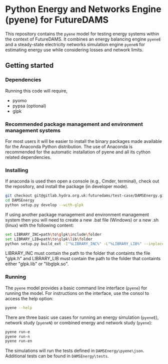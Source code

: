 # Python Energy and Networks Engine (pyene) for FutureDAMS

This repository contains the `pyene` model for testing energy systems within
the context of FutureDAMS. It combines an energy balancing engine `pyeneE` and
a steady-state electricity networks simulation engine `pyeneN` for estimating 
energy use while considering losses and network limits. 


## Getting started

### Dependencies

Running this code will require,

- pyomo
- pypsa (optional)
- glpk

### Recommended package management and environment management systems

For most users it will be easier to install the binary packages made available 
for the Anaconda Python distribution. The use of Anaconda is recommended for
the automatic installation of pyene and all its cython related dependencies.

### Installing

If anaconda is used then open a console (e.g., Cmder, terminal), check out 
the repository, and install the package (in developer mode).

```bash
git checkout git@gitlab.hydra.org.uk:futuredams/test-case/DAMSEnergy.git
cd DAMSEnergy
python setup.py develop --with-glpk
```

If using another package management and environment management system then you
will need to create a new .bat file (Windows) or a new .sh (linux) with the
following content:

```bash
set LIBRARY_INC=path\to\glpk\include\folder
set LIBRARY_LIB=path\to\glpk\lib\folder
python setup.py build_ext -I"%LIBRARY_INC%" -L"%LIBRARY_LIB%" --inplace --with-glpk develop
```

LIBRARY_INC must contain the path to the folder that containts the file "glpk.h"
and LIBRARY_LIB must contain the path to the folder that containts either
"glpk.lib" or "libglpk.so".

### Running

The `pyene` model provides a basic command line interface (`pyene`) for running
the model. For instructions on the interface, use the consol to access the help
option:

```bash
pyene --help
```

There are three basic use cases for running an energy simulation (`pyeneE`),
network study (`pyeneN`) or combined energy and network study (`pyene`): 

```bash
pyene run-e
pyene run-n
pyene run-en
```

The simulations will run the tests defined in `DAMSEnergy\pyene\json`. Additional
tests can be found in `DAMSEnergy\tests`.